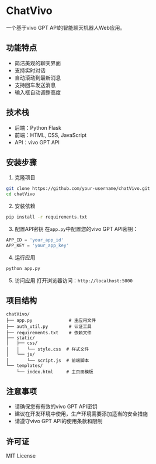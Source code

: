 # ChatVivo

一个基于vivo GPT API的智能聊天机器人Web应用。

## 功能特点

- 简洁美观的聊天界面
- 支持实时对话
- 自动滚动到最新消息
- 支持回车发送消息
- 输入框自动调整高度

## 技术栈

- 后端：Python Flask
- 前端：HTML, CSS, JavaScript
- API：vivo GPT API

## 安装步骤

1. 克隆项目
```bash
git clone https://github.com/your-username/chatVivo.git
cd chatVivo
```

2. 安装依赖
```bash
pip install -r requirements.txt
```

3. 配置API密钥
在`app.py`中配置您的vivo GPT API密钥：
```python
APP_ID = 'your_app_id'
APP_KEY = 'your_app_key'
```

4. 运行应用
```bash
python app.py
```

5. 访问应用
打开浏览器访问：`http://localhost:5000`

## 项目结构

```
chatVivo/
├── app.py              # 主应用文件
├── auth_util.py        # 认证工具
├── requirements.txt    # 依赖文件
├── static/
│   ├── css/
│   │   └── style.css  # 样式文件
│   └── js/
│       └── script.js  # 前端脚本
└── templates/
    └── index.html     # 主页面模板
```

## 注意事项

- 请确保您有有效的vivo GPT API密钥
- 建议在开发环境中使用，生产环境需要添加适当的安全措施
- 请遵守vivo GPT API的使用条款和限制

## 许可证

MIT License 